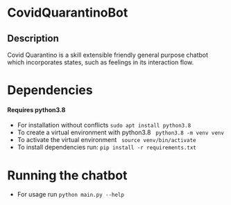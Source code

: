 # CovidQuarantinoBot
## Description
Covid Quarantino is a skill extensible friendly general purpose chatbot which incorporates states, such as feelings in its interaction flow.
# Dependencies
#### Requires python3.8
- For installation without conflicts `sudo apt install python3.8`
- To create a virtual environment with python3.8 ` python3.8 -m venv venv`
- To activate the virtual environment ` source venv/bin/activate`
- To install dependencies run: `pip install -r requirements.txt`

# Running the chatbot
- For usage run  `python main.py --help`
